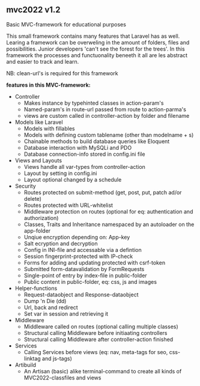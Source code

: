 ## mvc2022 v1.2
Basic MVC-framework for educational purposes

This small framework contains many features that Laravel has as well.
Learing a framework can be overweling in the amount of folders, files and possibilities.
Junior developers  'can't see the forest for the trees'.
In this framework the processes and functuonality beneeth it all are les abstract and easier to track and learn. 

NB: clean-url's is required for this framework

<b>features in this MVC-framework:</b>
<ul>
	<li>Controller
		<ul>
			<li>Makes instance by typehinted classes in action-param's</li>
			<li>Named-param's in route-url passed from route to action-parma's</li>
			<li>views are custom called in controller-action by folder and filename</li>
		</ul>
	</li>
	<li>Models like Laravel
		<ul>
			<li>Models with fillables</li>
			<li>Models with defining custom tablename (other than modelname + s)</li>
			<li>Chainable methods to build database queries like Eloquent</li>
			<li>Database interaction with MySQLi and PDO</li>
			<li>Database connection-info stored in config.ini file</li>
		</ul>
	</li>
	<li>
		Views and Layouts
		<ul>
			<li>Views handle all var-types from controller-action </li>
			<li>Layout by setting in config.ini</li>
			<li>Layout optional changed by a schedule</li>
		</ul>
	</li>
	<li>Security
		<ul>
			<li>Routes protected on submit-method (get, post, put, patch ad/or delete)</li>
			<li>Routes protected with URL-whitelist</li>
			<li>Middleware protection on routes (optional for eq: authentication and authorization)</li>
			<li>Classes, Traits and Inheritance namespaced by an autoloader on the app-folder</li>
			<li>Unqiue encryption depending on: App-key</li>
			<li>Salt ecryption and decryption</li>
			<li>Config in INI-file and accessable via a defintion</li>
			<li>Session fingerprint-protected with IP-check</li>
			<li>Forms for adding and updating protected with csrf-token</li>
			<li>Submitted form-datavalidation by FormRequests</li>
			<li>Single-point of entry by index-file in public-folder</li>
			<li>Public content in public-folder, eq: css, js and images</li>
		</ul>
	</li>
	<li>Helper-functions
		<ul>
			<li>Request-dataobject and Response-dataobject</li>
			<li>Dump 'n Die (dd)</li>
			<li>Url, back and redirect</li>
			<li>Set var in session and retrieving it</li>
		</ul>
	</li>
	<li>Middleware
		<ul>
			<li>Middleware called on routes (optional calling multiple classes)</li>
			<li>Structural calling Middleware before initiaating controllers</li>
			<li>Structural calling Middleware after controller-action finished</li>
		</ul>
	</li>
	<li>Services
		<ul>
			<li>Calling Services before views (eq: nav, meta-tags for seo, css-linktag and js-tags)</li>
		</ul>
	</li>
    <li>Artibuild
		<ul>
			<li>An Artisan (basic) alike terminal-command to create all kinds of MVC2022-classfiles and views </li>
		</ul>
	</li>
</ul>
